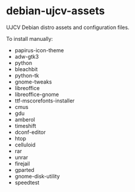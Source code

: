 # debian-ujcv-assets
UJCV Debian distro assets and configuration files.

To install manually:
- papirus-icon-theme
- adw-gtk3
- python
- bleachbit
- python-tk
- gnome-tweaks
- libreoffice
- libreoffice-gnome
- ttf-mscorefonts-installer
- cmus
- gdu
- amberol
- timeshift
- dconf-editor
- htop
- celluloid
- rar
- unrar
- firejail
- gparted
- gnome-disk-utility
- speedtest


